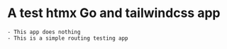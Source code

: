 # A test htmx Go and tailwindcss app

    - This app does nothing
    - This is a simple routing testing app
